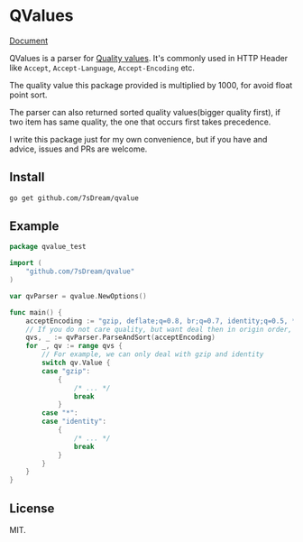 # QValues

[Document](https://pkg.go.dev/github.com/7sDream/qvalue)

QValues is a parser for [Quality values](https://developer.mozilla.org/en-US/docs/Glossary/Quality_values). It's commonly used in HTTP Header like `Accept`, `Accept-Language`, `Accept-Encoding` etc.

The quality value this package provided is multiplied by 1000, for avoid float point sort.

The parser can also returned sorted quality values(bigger quality first), if two item has same quality, the one that occurs first takes precedence.

I write this package just for my own convenience, but if you have and advice, issues and PRs are welcome.

## Install

```bash
go get github.com/7sDream/qvalue
```

## Example

```go
package qvalue_test

import (
    "github.com/7sDream/qvalue"
)

var qvParser = qvalue.NewOptions()

func main() {
    acceptEncoding := "gzip, deflate;q=0.8, br;q=0.7, identity;q=0.5, *;q=0.1"
    // If you do not care quality, but want deal then in origin order, use `Parse` instead
    qvs, _ := qvParser.ParseAndSort(acceptEncoding)
    for _, qv := range qvs {
        // For example, we can only deal with gzip and identity
        switch qv.Value {
        case "gzip":
            {
                /* ... */
                break
            }
        case "*":
        case "identity":
            {
                /* ... */
                break
            }
        }
    }
}
```

## License

MIT.
